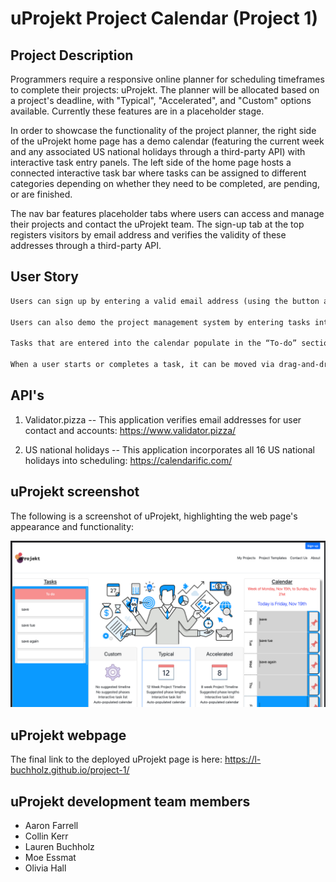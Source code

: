 # uProjekt Project Calendar (Project 1)

## Project Description

Programmers require a responsive online planner for scheduling timeframes to complete their projects: uProjekt. The planner will be allocated based on a project's deadline, with "Typical", "Accelerated", and "Custom" options available. Currently these features are in a placeholder stage.

In order to showcase the functionality of the project planner, the right side of the uProjekt home page has a demo calendar (featuring the current week and any associated US national holidays through a third-party API) with interactive task entry panels. The left side of the home page hosts a connected interactive task bar where tasks can be assigned to different categories depending on whether they need to be completed, are pending, or are finished.

The nav bar features placeholder tabs where users can access and manage their projects and contact the uProjekt team. The sign-up tab at the top registers visitors by email address and verifies the validity of these addresses through a third-party API.

## User Story

```md
Users can sign up by entering a valid email address (using the button at the top of the page), which is verified by a third-party API.

Users can also demo the project management system by entering tasks into the calendar application on the right-hand side of the page (which is set to the current week and highlights related holidays, also through a third-party API).

Tasks that are entered into the calendar populate in the “To-do” section of the demo task management bar on the left-hand side of the page.

When a user starts or completes a task, it can be moved via drag-and-drop to the in-progress or completed task management sections.
```

## API's

1. Validator.pizza -- This application verifies email addresses for user contact and accounts: https://www.validator.pizza/

2. US national holidays -- This application incorporates all 16 US national holidays into scheduling: https://calendarific.com/

## uProjekt screenshot

The following is a screenshot of uProjekt, highlighting the web page's appearance and functionality:

![This is a screenshot of the website. It includes: a header with a logo and nav bar, including a sign-up button for email notifications (verified by a third-party API); cards for the "Custom", "Typical", and "Accelerated" project planning options; a customizable demo "Tasks" bar with moveable list items to indicate progress; an interactive demo calender for the current week where tasks can be entered by day, and where a third-party API provides public US holidays; and a footer with contact info.](./assets/images/screenshot.png)

## uProjekt webpage

The final link to the deployed uProjekt page is here: https://l-buchholz.github.io/project-1/

## uProjekt development team members

- Aaron Farrell
- Collin Kerr
- Lauren Buchholz
- Moe Essmat
- Olivia Hall
